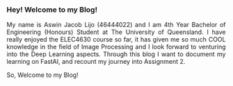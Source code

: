 
### Hey! Welcome to my Blog!

<div style="text-align: justify;">

My name is Aswin Jacob Lijo (46444022) and I am 4th Year Bachelor of Engineering (Honours) Student at The University of Queensland. I have really enjoyed the ELEC4630 course so far, it has given me so much COOL knowledge  in the field of Image Processing and I look forward to venturing into the Deep Learning aspects. Through this blog I want to document my learning on FastAI, and recount my journey into Assignment 2. 

So, Welcome to my Blog!

</div>
